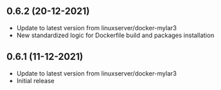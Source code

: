 
## 0.6.2 (20-12-2021)
- Update to latest version from linuxserver/docker-mylar3
- New standardized logic for Dockerfile build and packages installation

## 0.6.1 (11-12-2021)
- Update to latest version from linuxserver/docker-mylar3
- Initial release
